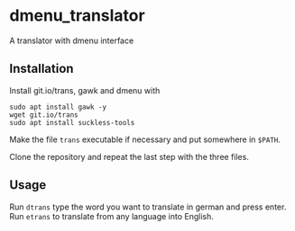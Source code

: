 # dmenu_translator
A translator with dmenu interface

## Installation
Install git.io/trans, gawk and dmenu with
```
sudo apt install gawk -y
wget git.io/trans
sudo apt install suckless-tools
```
Make the file `trans` executable if necessary and put somewhere in `$PATH`.

Clone the repository and repeat the last step with the three files.

## Usage
Run `dtrans` type the word you want to translate in german and press enter.
Run `etrans` to translate from any language into English.
